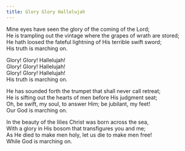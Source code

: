 ```yaml
---
title: Glory Glory Hallelujah
---
```

Mine eyes have seen the glory of the coming of the Lord;\
He is trampling out the vintage where the grapes of wrath are stored;\
He hath loosed the fateful lightning of His terrible swift sword;\
His truth is marching on. 

Glory! Glory! Hallelujah!\
Glory! Glory! Hallelujah!\
Glory! Glory! Hallelujah!\
His truth is marching on.

He has sounded forth the trumpet that shall never call retreat;\
He is sifting out the hearts of men before His judgment seat;\
Oh, be swift, my soul, to answer Him; be jubilant, my feet!\
Our God is marching on.

In the beauty of the lilies Christ was born across the sea,\
With a glory in His bosom that transfigures you and me;\
As He died to make men holy, let us die to make men free!\
While God is marching on.